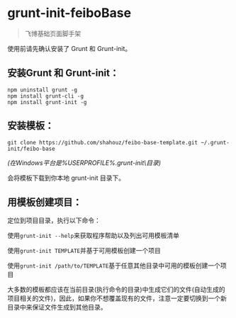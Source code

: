 # grunt-init-feiboBase

> 飞博基础页面脚手架

[grunt-init]: http://gruntjs.com/project-scaffolding

使用前请先确认安装了 Grunt 和 Grunt-init。


## 安装Grunt 和 Grunt-init：

```
npm uninstall grunt -g
npm install grunt-cli -g
npm install grunt-init -g
```

## 安装模板：

```
git clone https://github.com/shahouz/feibo-base-template.git ~/.grunt-init/feibo-base
```

_(在Windows平台是%USERPROFILE%\.grunt-init\目录)_

会将模板下载到你本地 grunt-init 目录下。


## 用模板创建项目：

定位到项目目录，执行以下命令：

使用```grunt-init --help```来获取程序帮助以及列出可用模板清单

使用```grunt-init TEMPLATE```并基于可用模板创建一个项目

使用```grunt-init /path/to/TEMPLATE```基于任意其他目录中可用的模板创建一个项目

大多数的模板都应该在当前目录(执行命令的目录)中生成它们的文件(自动生成的项目相关的文件)，因此，如果你不想覆盖现有的文件，注意一定要切换到一个新目录中来保证文件生成到其他目录。

